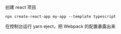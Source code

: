 创建 react 项目
```
npx create-react-app my-app --template typescript
```
在控制台运行 yarn eject，把 Webpack 的配置暴露出来